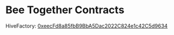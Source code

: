 # Bee Together Contracts

HiveFactory: [0xeecFd8a85fbB9BbA5Dac2022C824e1c42C5d9634](https://mumbai.polygonscan.com/address/0xeecFd8a85fbB9BbA5Dac2022C824e1c42C5d9634)